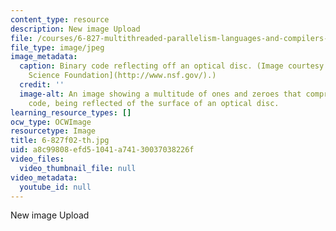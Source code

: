 ```yaml
---
content_type: resource
description: New image Upload
file: /courses/6-827-multithreaded-parallelism-languages-and-compilers-fall-2002/a8c99808efd51041a74130037038226f_6-827f02-th.jpg
file_type: image/jpeg
image_metadata:
  caption: Binary code reflecting off an optical disc. (Image courtesy of the [National
    Science Foundation](http://www.nsf.gov/).)
  credit: ''
  image-alt: An image showing a multitude of ones and zeroes that comprise binary
    code, being reflected of the surface of an optical disc.
learning_resource_types: []
ocw_type: OCWImage
resourcetype: Image
title: 6-827f02-th.jpg
uid: a8c99808-efd5-1041-a741-30037038226f
video_files:
  video_thumbnail_file: null
video_metadata:
  youtube_id: null
---
```

New image Upload